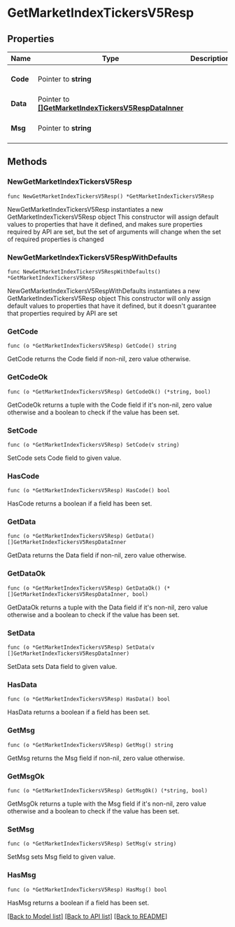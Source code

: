 # GetMarketIndexTickersV5Resp

## Properties

Name | Type | Description | Notes
------------ | ------------- | ------------- | -------------
**Code** | Pointer to **string** |  | [optional] [default to ""]
**Data** | Pointer to [**[]GetMarketIndexTickersV5RespDataInner**](GetMarketIndexTickersV5RespDataInner.md) |  | [optional] 
**Msg** | Pointer to **string** |  | [optional] [default to ""]

## Methods

### NewGetMarketIndexTickersV5Resp

`func NewGetMarketIndexTickersV5Resp() *GetMarketIndexTickersV5Resp`

NewGetMarketIndexTickersV5Resp instantiates a new GetMarketIndexTickersV5Resp object
This constructor will assign default values to properties that have it defined,
and makes sure properties required by API are set, but the set of arguments
will change when the set of required properties is changed

### NewGetMarketIndexTickersV5RespWithDefaults

`func NewGetMarketIndexTickersV5RespWithDefaults() *GetMarketIndexTickersV5Resp`

NewGetMarketIndexTickersV5RespWithDefaults instantiates a new GetMarketIndexTickersV5Resp object
This constructor will only assign default values to properties that have it defined,
but it doesn't guarantee that properties required by API are set

### GetCode

`func (o *GetMarketIndexTickersV5Resp) GetCode() string`

GetCode returns the Code field if non-nil, zero value otherwise.

### GetCodeOk

`func (o *GetMarketIndexTickersV5Resp) GetCodeOk() (*string, bool)`

GetCodeOk returns a tuple with the Code field if it's non-nil, zero value otherwise
and a boolean to check if the value has been set.

### SetCode

`func (o *GetMarketIndexTickersV5Resp) SetCode(v string)`

SetCode sets Code field to given value.

### HasCode

`func (o *GetMarketIndexTickersV5Resp) HasCode() bool`

HasCode returns a boolean if a field has been set.

### GetData

`func (o *GetMarketIndexTickersV5Resp) GetData() []GetMarketIndexTickersV5RespDataInner`

GetData returns the Data field if non-nil, zero value otherwise.

### GetDataOk

`func (o *GetMarketIndexTickersV5Resp) GetDataOk() (*[]GetMarketIndexTickersV5RespDataInner, bool)`

GetDataOk returns a tuple with the Data field if it's non-nil, zero value otherwise
and a boolean to check if the value has been set.

### SetData

`func (o *GetMarketIndexTickersV5Resp) SetData(v []GetMarketIndexTickersV5RespDataInner)`

SetData sets Data field to given value.

### HasData

`func (o *GetMarketIndexTickersV5Resp) HasData() bool`

HasData returns a boolean if a field has been set.

### GetMsg

`func (o *GetMarketIndexTickersV5Resp) GetMsg() string`

GetMsg returns the Msg field if non-nil, zero value otherwise.

### GetMsgOk

`func (o *GetMarketIndexTickersV5Resp) GetMsgOk() (*string, bool)`

GetMsgOk returns a tuple with the Msg field if it's non-nil, zero value otherwise
and a boolean to check if the value has been set.

### SetMsg

`func (o *GetMarketIndexTickersV5Resp) SetMsg(v string)`

SetMsg sets Msg field to given value.

### HasMsg

`func (o *GetMarketIndexTickersV5Resp) HasMsg() bool`

HasMsg returns a boolean if a field has been set.


[[Back to Model list]](../README.md#documentation-for-models) [[Back to API list]](../README.md#documentation-for-api-endpoints) [[Back to README]](../README.md)


